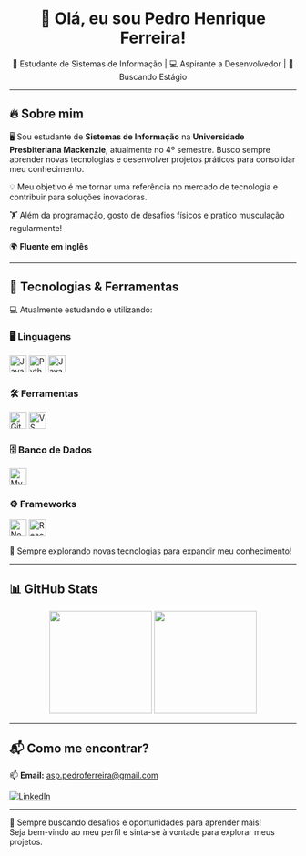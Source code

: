 <h1 align="center">👋 Olá, eu sou Pedro Henrique Ferreira!</h1>

<p align="center">
  🚀 Estudante de Sistemas de Informação | 💻 Aspirante a Desenvolvedor | 🎯 Buscando Estágio
</p>

---

## 🔥 Sobre mim  
🖥️ Sou estudante de **Sistemas de Informação** na **Universidade Presbiteriana Mackenzie**, atualmente no 4º semestre. Busco sempre aprender novas tecnologias e desenvolver projetos práticos para consolidar meu conhecimento.  

💡 Meu objetivo é me tornar uma referência no mercado de tecnologia e contribuir para soluções inovadoras.  

🏋️ Além da programação, gosto de desafios físicos e pratico musculação regularmente!  

🌍 **Fluente em inglês**  

---

## 🚀 Tecnologias & Ferramentas  
💻 Atualmente estudando e utilizando:  

### 🖥️ Linguagens  
<img src="https://cdn.jsdelivr.net/gh/devicons/devicon/icons/javascript/javascript-original.svg" title="JavaScript" width="30" height="30"/>  <img src="https://cdn.jsdelivr.net/gh/devicons/devicon/icons/python/python-original.svg" title="Python" width="30" height="30"/>  <img src="https://cdn.jsdelivr.net/gh/devicons/devicon/icons/java/java-original.svg" title="Java" width="30" height="30"/>  

### 🛠️ Ferramentas  
<img src="https://cdn.jsdelivr.net/gh/devicons/devicon/icons/git/git-original.svg" title="Git" width="30" height="30"/>  <img src="https://cdn.jsdelivr.net/gh/devicons/devicon/icons/vscode/vscode-original.svg" title="VS Code" width="30" height="30"/>  


### 🗄️ Banco de Dados  
<img src="https://cdn.jsdelivr.net/gh/devicons/devicon/icons/mysql/mysql-original.svg" title="MySQL" width="30" height="30"/>  
 

### ⚙️ Frameworks  
<img src="https://cdn.jsdelivr.net/gh/devicons/devicon/icons/nodejs/nodejs-original.svg" title="Node.js" width="30" height="30"/>  <img src="https://cdn.jsdelivr.net/gh/devicons/devicon/icons/react/react-original.svg" title="React" width="30" height="30"/>  

📌 Sempre explorando novas tecnologias para expandir meu conhecimento!  

---

## 📊 GitHub Stats  
<div align="center">
  <img height="180em" src="https://github-readme-stats.vercel.app/api?username=pedrohenriferreira&show_icons=true&theme=tokyonight&include_all_commits=true&count_private=true"/>
  <img height="180em" src="https://github-readme-stats.vercel.app/api/top-langs/?username=pedrohenriferreira&layout=compact&langs_count=7&theme=tokyonight"/>
</div>

---

## 📬 Como me encontrar?  
📫 **Email:** asp.pedroferreira@gmail.com  

[![LinkedIn](https://img.shields.io/badge/-LinkedIn-0077B5?style=flat&logo=linkedin&logoColor=white)](https://www.linkedin.com/in/pedrohenriferreira/)  

---

🚀 Sempre buscando desafios e oportunidades para aprender mais!  
Seja bem-vindo ao meu perfil e sinta-se à vontade para explorar meus projetos.  

